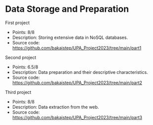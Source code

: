 # Data Storage and Preparation

First project
- Points: 8/8
- Description: Storing extensive data in NoSQL databases.
- Source code: https://github.com/bakajstep/UPA_Project2023/tree/main/part1

Second project
- Points: 6.5/8
- Description: Data preparation and their descriptive characteristics.
- Source code: https://github.com/bakajstep/UPA_Project2023/tree/main/part2

Third project
- Points: 8/8
- Description: Data extraction from the web.
- Source code: https://github.com/bakajstep/UPA_Project2023/tree/main/part3

